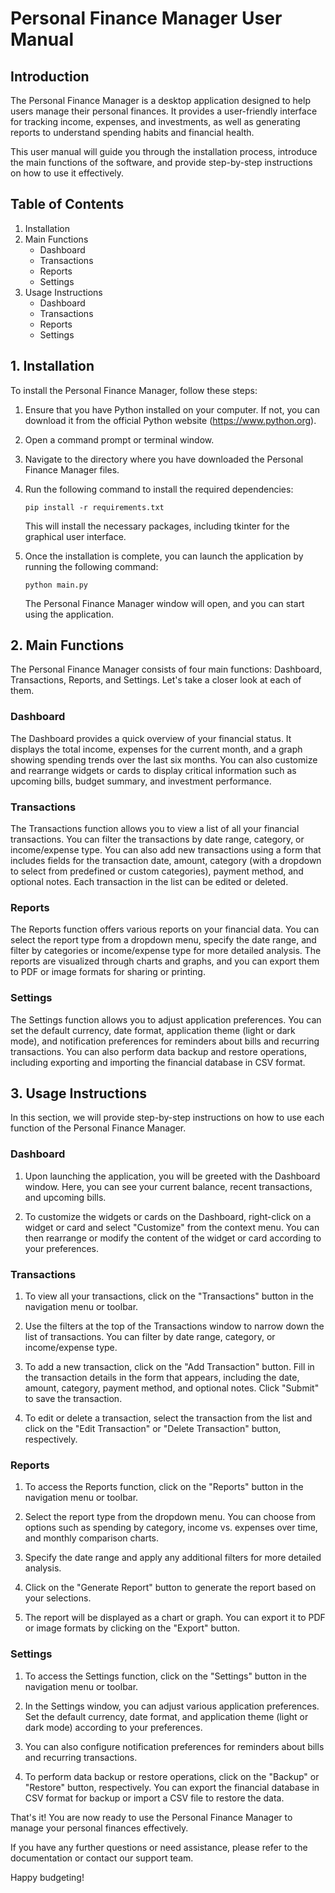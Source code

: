 # Personal Finance Manager User Manual

## Introduction

The Personal Finance Manager is a desktop application designed to help users manage their personal finances. It provides a user-friendly interface for tracking income, expenses, and investments, as well as generating reports to understand spending habits and financial health.

This user manual will guide you through the installation process, introduce the main functions of the software, and provide step-by-step instructions on how to use it effectively.

## Table of Contents

1. Installation
2. Main Functions
   - Dashboard
   - Transactions
   - Reports
   - Settings
3. Usage Instructions
   - Dashboard
   - Transactions
   - Reports
   - Settings

## 1. Installation

To install the Personal Finance Manager, follow these steps:

1. Ensure that you have Python installed on your computer. If not, you can download it from the official Python website (https://www.python.org).

2. Open a command prompt or terminal window.

3. Navigate to the directory where you have downloaded the Personal Finance Manager files.

4. Run the following command to install the required dependencies:

   ```
   pip install -r requirements.txt
   ```

   This will install the necessary packages, including tkinter for the graphical user interface.

5. Once the installation is complete, you can launch the application by running the following command:

   ```
   python main.py
   ```

   The Personal Finance Manager window will open, and you can start using the application.

## 2. Main Functions

The Personal Finance Manager consists of four main functions: Dashboard, Transactions, Reports, and Settings. Let's take a closer look at each of them.

### Dashboard

The Dashboard provides a quick overview of your financial status. It displays the total income, expenses for the current month, and a graph showing spending trends over the last six months. You can also customize and rearrange widgets or cards to display critical information such as upcoming bills, budget summary, and investment performance.

### Transactions

The Transactions function allows you to view a list of all your financial transactions. You can filter the transactions by date range, category, or income/expense type. You can also add new transactions using a form that includes fields for the transaction date, amount, category (with a dropdown to select from predefined or custom categories), payment method, and optional notes. Each transaction in the list can be edited or deleted.

### Reports

The Reports function offers various reports on your financial data. You can select the report type from a dropdown menu, specify the date range, and filter by categories or income/expense type for more detailed analysis. The reports are visualized through charts and graphs, and you can export them to PDF or image formats for sharing or printing.

### Settings

The Settings function allows you to adjust application preferences. You can set the default currency, date format, application theme (light or dark mode), and notification preferences for reminders about bills and recurring transactions. You can also perform data backup and restore operations, including exporting and importing the financial database in CSV format.

## 3. Usage Instructions

In this section, we will provide step-by-step instructions on how to use each function of the Personal Finance Manager.

### Dashboard

1. Upon launching the application, you will be greeted with the Dashboard window. Here, you can see your current balance, recent transactions, and upcoming bills.

2. To customize the widgets or cards on the Dashboard, right-click on a widget or card and select "Customize" from the context menu. You can then rearrange or modify the content of the widget or card according to your preferences.

### Transactions

1. To view all your transactions, click on the "Transactions" button in the navigation menu or toolbar.

2. Use the filters at the top of the Transactions window to narrow down the list of transactions. You can filter by date range, category, or income/expense type.

3. To add a new transaction, click on the "Add Transaction" button. Fill in the transaction details in the form that appears, including the date, amount, category, payment method, and optional notes. Click "Submit" to save the transaction.

4. To edit or delete a transaction, select the transaction from the list and click on the "Edit Transaction" or "Delete Transaction" button, respectively.

### Reports

1. To access the Reports function, click on the "Reports" button in the navigation menu or toolbar.

2. Select the report type from the dropdown menu. You can choose from options such as spending by category, income vs. expenses over time, and monthly comparison charts.

3. Specify the date range and apply any additional filters for more detailed analysis.

4. Click on the "Generate Report" button to generate the report based on your selections.

5. The report will be displayed as a chart or graph. You can export it to PDF or image formats by clicking on the "Export" button.

### Settings

1. To access the Settings function, click on the "Settings" button in the navigation menu or toolbar.

2. In the Settings window, you can adjust various application preferences. Set the default currency, date format, and application theme (light or dark mode) according to your preferences.

3. You can also configure notification preferences for reminders about bills and recurring transactions.

4. To perform data backup or restore operations, click on the "Backup" or "Restore" button, respectively. You can export the financial database in CSV format for backup or import a CSV file to restore the data.

That's it! You are now ready to use the Personal Finance Manager to manage your personal finances effectively.

If you have any further questions or need assistance, please refer to the documentation or contact our support team.

Happy budgeting!
```